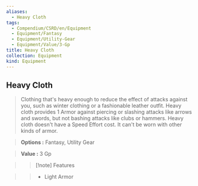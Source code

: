 ```yaml
---
aliases:
  - Heavy Cloth
tags:
  - Compendium/CSRD/en/Equipment
  - Equipment/Fantasy
  - Equipment/Utility-Gear
  - Equipment/Value/3-Gp
title: Heavy Cloth
collection: Equipment
kind: Equipment
---
```

## Heavy Cloth    
    
>Clothing that's heavy enough to reduce the effect of attacks against you, such as winter clothing or a fashionable leather outfit. Heavy cloth provides 1 Armor against piercing or slashing attacks like arrows and swords, but not bashing attacks like clubs or hammers. Heavy cloth doesn't have a Speed Effort cost. It can't be worn with other kinds of armor.    
> **Options :** Fantasy, Utility Gear    
> **Value :** 3 Gp    
>>[!note] Features    
>> - Light Armor